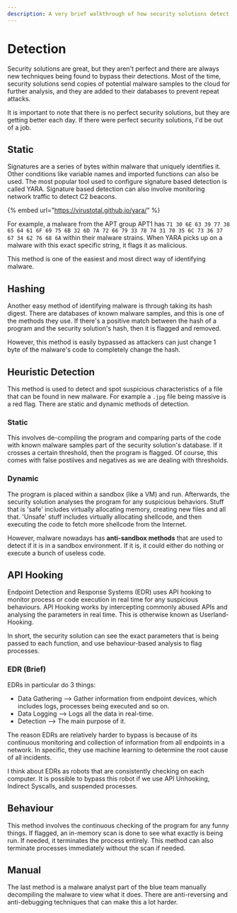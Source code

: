 ```yaml
---
description: A very brief walkthrough of how security solutions detect malware.
---
```


# Detection

Security solutions are great, but they aren't perfect and there are always new techniques being found to bypass their detections. Most of the time, security solutions send copies of potential malware samples to the cloud for further analysis, and they are added to their databases to prevent repeat attacks.

It is important to note that there is no perfect security solutions, but they are getting better each day. If there were perfect security solutions, I'd be out of a job.

## Static

Signatures are a series of bytes within malware that uniquely identifies it. Other conditions like variable names and imported functions can also be used. The most popular tool used to configure signature based detection is called YARA. Signature based detection can also involve monitoring network traffic to detect C2 beacons.

{% embed url="https://virustotal.github.io/yara/" %}

For example, a malware from the APT group APT1 has `71 30 6E 63 39 77 38 65 64 61 6F 69 75 6B 32 6D 7A 72 66 79 33 78 74 31 70 35 6C 73 36 37 67 34 62 76 68 6A` within their malware strains. When YARA picks up on a malware with this exact specific string, it flags it as malicious.

This method is one of the easiest and most direct way of identifying malware.

## Hashing

Another easy method of identifying malware is through taking its hash digest. There are databases of known malware samples, and this is one of the methods they use. If there's a positive match between the hash of a program and the security solution's hash, then it is flagged and removed.

However, this method is easily bypassed as attackers can just change 1 byte of the malware's code to completely change the hash.

## Heuristic Detection

This method is used to detect and spot suspicious characteristics of a file that can be found in new malware. For example a `.jpg` file being massive is a red flag. There are static and dynamic methods of detection.

### Static

This involves de-compiling the program and comparing parts of the code with known malware samples part of the security solution's database. If it crosses a certain threshold, then the program is flagged. Of course, this comes with false postiives and negatives as we are dealing with thresholds.

### Dynamic

The program is placed within a sandbox (like a VM) and run. Afterwards, the security solution analyses the program for any suspicious behaviors. Stuff that is 'safe' includes virtually allocating memory, creating new files and all that. 'Unsafe' stuff includes virtually allocating shellcode, and then executing the code to fetch more shellcode from the Internet.

However, malware nowadays has **anti-sandbox methods** that are used to detect if it is in a sandbox environment. If it is, it could either do nothing or execute a bunch of useless code.

## API Hooking

Endpoint Detection and Response Systems (EDR) uses API hooking to monitor process or code execution in real time for any suspicious behaviours. API Hooking works by intercepting commonly abused APIs and analysing the parameters in real time. This is otherwise known as Userland-Hooking.

In short, the security solution can see the exact parameters that is being passed to each function, and use behaviour-based analysis to flag processes.

### EDR (Brief)

EDRs in particular do 3 things:

* Data Gathering --> Gather information from endpoint devices, which includes logs, processes being executed and so on.
* Data Logging --> Logs all the data in real-time.
* Detection --> The main purpose of it.

The reason EDRs are relatively harder to bypass is because of its continuous monitoring and collection of information from all endpoints in a network. In specific, they use machine learning to determine the root cause of all incidents.

I think about EDRs as robots that are consistently checking on each computer. It is possible to bypass this robot if we use API Unhooking, Indirect Syscalls, and suspended processes.

## Behaviour

This method involves the continuous checking of the program for any funny things. If flagged, an in-memory scan is done to see what exactly is being run. If needed, it terminates the process entirely. This method can also terminate processes immediately without the scan if needed.

## Manual

The last method is a malware analyst part of the blue team manually decompiling the malware to view what it does. There are anti-reversing and anti-debugging techniques that can make this a lot harder.
